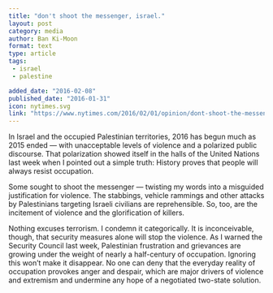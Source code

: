 ```yaml
---
title: "don't shoot the messenger, israel."
layout: post
category: media
author: Ban Ki-Moon
format: text
type: article
tags: 
 - israel
 - palestine

added_date: "2016-02-08"
published_date: "2016-01-31"
icon: nytimes.svg
link: "https://www.nytimes.com/2016/02/01/opinion/dont-shoot-the-messenger-israel.html"
---
```


In Israel and the occupied Palestinian territories, 2016 has begun much as 2015
ended — with unacceptable levels of violence and a polarized public discourse.
That polarization showed itself in the halls of the United Nations last week
when I pointed out a simple truth: History proves that people will always
resist occupation.

Some sought to shoot the messenger — twisting my words into a misguided
justification for violence. The stabbings, vehicle rammings and other attacks
by Palestinians targeting Israeli civilians are reprehensible. So, too, are the
incitement of violence and the glorification of killers.

Nothing excuses terrorism. I condemn it categorically.  It is inconceivable,
though, that security measures alone will stop the violence. As I warned the
Security Council last week, Palestinian frustration and grievances are growing
under the weight of nearly a half-century of occupation. Ignoring this won’t
make it disappear. No one can deny that the everyday reality of occupation
provokes anger and despair, which are major drivers of violence and extremism
and undermine any hope of a negotiated two-state solution. 
